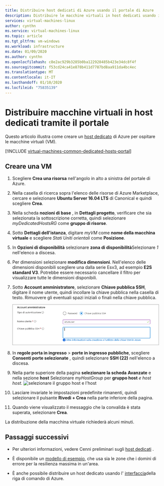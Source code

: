 ```yaml
---
title: Distribuire host dedicati di Azure usando il portale di Azure
description: Distribuire le macchine virtuali in host dedicati usando il portale di Azure.
services: virtual-machines-linux
author: cynthn
ms.service: virtual-machines-linux
ms.topic: article
ms.tgt_pltfrm: vm-windows
ms.workload: infrastructure
ms.date: 01/09/2020
ms.author: cynthn
ms.openlocfilehash: c8e2ac929b3285b0ba122928485b423e34dc8f4f
ms.sourcegitcommit: f53cd24ca41e878b411d7787bd8aa911da4bc4ec
ms.translationtype: MT
ms.contentlocale: it-IT
ms.lasthandoff: 01/10/2020
ms.locfileid: "75835139"
---
```

# <a name="deploy-vms-to-dedicated-hosts-using-the-portal"></a>Distribuire macchine virtuali in host dedicati tramite il portale

Questo articolo illustra come creare un [host dedicato](dedicated-hosts.md) di Azure per ospitare le macchine virtuali (VM). 

[!INCLUDE [virtual-machines-common-dedicated-hosts-portal](../../../includes/virtual-machines-common-dedicated-hosts-portal.md)]

## <a name="create-a-vm"></a>Creare una VM

1. Scegliere **Crea una risorsa** nell'angolo in alto a sinistra del portale di Azure.
1. Nella casella di ricerca sopra l'elenco delle risorse di Azure Marketplace, cercare e selezionare **Ubuntu Server 16.04 LTS** di Canonical e quindi scegliere **Crea**.
1. Nella scheda **nozioni di base** , in **Dettagli progetto**, verificare che sia selezionata la sottoscrizione corretta, quindi selezionare *myDedicatedHostsRG* come **gruppo di risorse**. 
1. Sotto **Dettagli dell'istanza**, digitare *myVM* come **nome della macchina virtuale** e scegliere *Stati Uniti orientali* come **Posizione**.
1. In **Opzioni di disponibilità** selezionare **zona di disponibilità**Selezionare *1* nell'elenco a discesa.
1. Per dimensioni selezionare **modifica dimensioni**. Nell'elenco delle dimensioni disponibili scegliere una dalla serie Esv3, ad esempio **E2S standard V3**. Potrebbe essere necessario cancellare il filtro per visualizzare tutte le dimensioni disponibili.
1. Sotto **Account amministratore**, selezionare **Chiave pubblica SSH**, digitare il nome utente, quindi incollare la chiave pubblica nella casella di testo. Rimuovere gli eventuali spazi iniziali o finali nella chiave pubblica.

    ![Account amministratore](./media/quick-create-portal/administrator-account.png)

1. In **regole porta in ingresso** > **porte in ingresso pubbliche**, scegliere **Consenti porte selezionate** , quindi selezionare **SSH (22)** nell'elenco a discesa. 
1. Nella parte superiore della pagina **selezionare la scheda** **Avanzate** e nella sezione **host** Selezionare *myHostGroup* per **gruppo host** *e host host.* 
    ![selezionare il gruppo host e l'host](./media/dedicated-hosts-portal/advanced.png)
1. Lasciare invariate le impostazioni predefinite rimanenti, quindi selezionare il pulsante **Rivedi + Crea** nella parte inferiore della pagina.
1. Quando viene visualizzato il messaggio che la convalida è stata superata, selezionare **Crea**.

La distribuzione della macchina virtuale richiederà alcuni minuti.

## <a name="next-steps"></a>Passaggi successivi

- Per ulteriori informazioni, vedere Cenni preliminari sugli [host dedicati](dedicated-hosts.md) .

- È disponibile un [modello di esempio](https://github.com/Azure/azure-quickstart-templates/blob/master/201-vm-dedicated-hosts/README.md), che usa sia le zone che i domini di errore per la resilienza massima in un'area.

- È anche possibile distribuire un host dedicato usando l' [interfaccia](dedicated-hosts-cli.md)della riga di comando di Azure.



